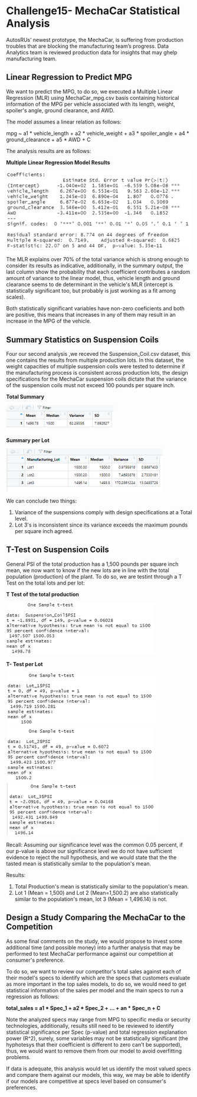 # Challenge15- MechaCar Statistical Analysis

AutosRUs’ newest prototype, the MechaCar, is suffering from production troubles that are blocking the manufacturing team’s progress. Data Analytics team is reviewed production data for insights that may ghelp manufacturing team. 

## Linear Regression to Predict MPG

We want to predict the MPG, to do so, we executed a Multiple Linear Regression (MLR) using MechaCar_mpg.csv basis containing historical information of the MPG per vehicle associated with its length, weight, spoiler's angle, ground clearance, and AWD. 

The model assumes a linear relation as follows: 

mpg ~ a1 * vehicle_length + a2 * vehicle_weight + a3 * spoiler_angle + a4 * ground_clearance + a5 * AWD + C

The analysis results are as follows: 

**Multiple Linear Regression Model Results**


![MLR](MLR.png)

The MLR explains over 70% of the total variance which is strong enough to consider its results as indicative, additionally, in the summary output, the last column show the probability that each coefficient contributes a random amount of variance to the linear model, thus, vehicle length and ground clearance seems to de determinant in the vehicle's MLR (intercept is statistically significant too, but probably is just working as a fit among scales). 

Both statistically significant variables have non-zero coeficients and both are positive, this means that increases in any of them may result in an increase in the MPG of the vehicle. 

## Summary Statistics on Suspension Coils

Four our second analysis ,we receved the Suspension_Coil.csv dataset, this one contains the results from multiple production lots. In this dataset, the weight capacities of multiple suspension coils were tested to determine if the manufacturing process is consistent across production lots, the design specifications for the MechaCar suspension coils dictate that the variance of the suspension coils must not exceed 100 pounds per square inch. 

**Total Summary**


![Total_Summary](Total_Summary.png)

**Summary per Lot**


![LOT_Summary](LOT_Summary.png)

We can conclude two things: 

1) Variance of the suspensions comply with design specifications at a Total level. 
2) Lot 3's is inconsistent since its variance exceeds the maximum pounds per square inch agreed.


## T-Test on Suspension Coils

General PSI of the total production has a 1,500 pounds per square inch mean, we now want to know if the new lots are in line with the total population (production) of the plant. To do so, we are testint through a T Test on the total lots and per lot:  

**T Test of the total production**


![t_test_total](t_test_total.png)

**T- Test per Lot**


![t_test_1](t_test_1.png)
![t_test_2](t_test_2.png)
![t_test_3](t_test_3.png)

Recall: Assuming our significance level was the common 0.05 percent, if our p-value is above our significance level we do not have sufficient evidence to reject the null hypothesis, and we would state that the the tasted mean is statistically similar to the population's mean. 

Results: 

1) Total Production's mean is statistically similar to the population's mean. 
2) Lot 1 (Mean = 1,500) and Lot 2 (Mean=1,500.2) are also statistically similar to the population's mean, lot 3 (Mean = 1,496.14) is not. 


## Design a Study Comparing the MechaCar to the Competition

As some final comments on the study, we would propose to invest some additional time (and possible money) into a further analysis that may be performed to test MechaCar performance against our competition at consumer's preference. 

To do so, we want to review our competitor's total sales against each of their model's specs to identify which are the specs that customers evaluate as more important in the top sales models, to do so, we would need to get statistical information of the sales per model and the main specs to run a regression as follows: 

**total_sales = a1 * Spec_1 + a2 * Spec_2 + ... + an * Spec_n + C**

Note the analyzed specs may range from MPG to specific media or security technologies, additionally, results still need to be reviewed to identify statistical significance per Spec (p-value) and total regression explanation power (R^2), surely, some variables may not be statistically significant (the hyphotesys that their coefficient is different to zero can't be supported), thus, we would want to remove them from our model to avoid overfitting problems. 

If data is adequate, this analysis would let us identify the most valued specs and compare them against our models, this way, we may be able to identify if our models are competitive at specs level based on consumer's preferences. 

